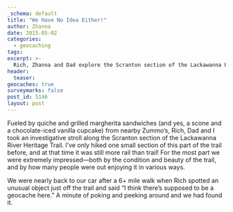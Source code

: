 ```yaml
---
_schema: default
title: "We Have No Idea Either!"
author: Zhanna
date: 2015-05-02
categories:
  - geocaching
tags:
excerpt: >-
  Rich, Zhanna and Dad explore the Scranton section of the Lackawanna River Heritage Trail and find a surprise (to Zhanna, anyway) geocache.
header:
  teaser:
geocaches: true
surveymarks: false
post_id: 5146
layout: post                      
---
```


Fueled by quiche and grilled margherita sandwiches (and yes, a scone and a chocolate-iced vanilla cupcake) from nearby Zummo’s, Rich, Dad and I took an investigative stroll along the Scranton section of the Lackawanna River Heritage Trail. I’ve only hiked one small section of this part of the trail before, and at that time it was still more rail than trail! For the most part we were extremely impressed—both by the condition and beauty of the trail, and by how many people were out enjoying it in various ways.

We were nearly back to our car after a 6+ mile walk when Rich spotted an unusual object just off the trail and said “I think there’s supposed to be a geocache here.” A minute of poking and peeking around and we had found it.
